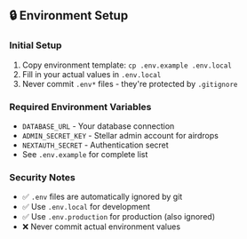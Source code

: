 ## 🔒 Environment Setup

### Initial Setup
1. Copy environment template: `cp .env.example .env.local`
2. Fill in your actual values in `.env.local`
3. Never commit `.env*` files - they're protected by `.gitignore`

### Required Environment Variables
- `DATABASE_URL` - Your database connection
- `ADMIN_SECRET_KEY` - Stellar admin account for airdrops
- `NEXTAUTH_SECRET` - Authentication secret
- See `.env.example` for complete list

### Security Notes
- ✅ `.env` files are automatically ignored by git
- ✅ Use `.env.local` for development
- ✅ Use `.env.production` for production (also ignored)
- ❌ Never commit actual environment values